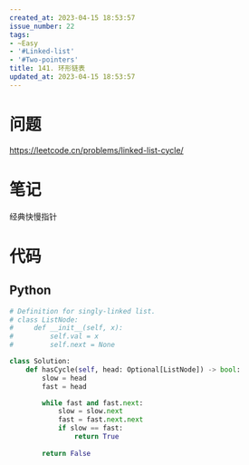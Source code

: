 ```yaml
---
created_at: 2023-04-15 18:53:57
issue_number: 22
tags:
- ~Easy
- '#Linked-list'
- '#Two-pointers'
title: 141. 环形链表
updated_at: 2023-04-15 18:53:57
---
```


# 问题

https://leetcode.cn/problems/linked-list-cycle/

# 笔记

经典快慢指针

# 代码

## Python

```python
# Definition for singly-linked list.
# class ListNode:
#     def __init__(self, x):
#         self.val = x
#         self.next = None

class Solution:
    def hasCycle(self, head: Optional[ListNode]) -> bool:
        slow = head
        fast = head

        while fast and fast.next:
            slow = slow.next
            fast = fast.next.next
            if slow == fast:
                return True
        
        return False
```
